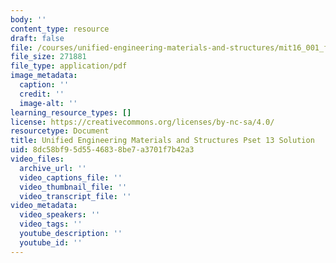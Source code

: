 ```yaml
---
body: ''
content_type: resource
draft: false
file: /courses/unified-engineering-materials-and-structures/mit16_001_f21_pset_13sol.pdf
file_size: 271881
file_type: application/pdf
image_metadata:
  caption: ''
  credit: ''
  image-alt: ''
learning_resource_types: []
license: https://creativecommons.org/licenses/by-nc-sa/4.0/
resourcetype: Document
title: Unified Engineering Materials and Structures Pset 13 Solution
uid: 8dc58bf9-5d55-4683-8be7-a3701f7b42a3
video_files:
  archive_url: ''
  video_captions_file: ''
  video_thumbnail_file: ''
  video_transcript_file: ''
video_metadata:
  video_speakers: ''
  video_tags: ''
  youtube_description: ''
  youtube_id: ''
---
```

